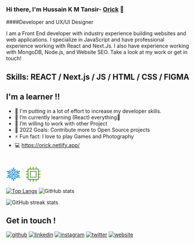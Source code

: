 ### Hi there, I'm Hussain K M Tansir- [Orick][website] 👋

####Developer and UX/UI Designer


I am a Front End developer with industry experience building websites and web applications. I specialize in JavaScript and have professional experience working with React and Next.Js. I also have experience working with MongoDB, Node.js, and Website SEO. Take a look at my work or get in touch! 

## Skills: REACT / Next.js / JS / HTML / CSS / FIGMA

## I'm a learner !!

- 🔭 I'm putting in a lot of effort to increase my developer skills.
- 🌱 I’m currently learning (React) everything🤣
- 👯 I’m willing to work with other Project
- 🥅 2022 Goals: Contribute more to Open Source projects
- ⚡ Fun fact: I love to play Games and Photography
- 💻 https://orick.netlify.app/
<br/>



<a href='https://archiveprogram.github.com/'><img src='https://raw.githubusercontent.com/acervenky/animated-github-badges/master/assets/acbadge.gif' width='40' height='40'></a> <a href='https://docs.github.com/en/developers'><img src='https://raw.githubusercontent.com/acervenky/animated-github-badges/master/assets/devbadge.gif' width='40' height='40'></a> 

[![Top Langs](https://github-readme-stats.vercel.app/api/top-langs/?username=tansir525)](https://github.com/anuraghazra/github-readme-stats) ![GitHub stats](https://github-readme-stats.vercel.app/api?username=tansir525&show_icons=true)  



![GitHub streak stats](https://github-readme-streak-stats.herokuapp.com/?user=tansir525)  

## Get in touch !

[<img src='https://cdn.jsdelivr.net/npm/simple-icons@3.0.1/icons/github.svg' alt='github' height='40'>](https://github.com/tansir525)  [<img src='https://cdn.jsdelivr.net/npm/simple-icons@3.0.1/icons/linkedin.svg' alt='linkedin' height='40'>](https://www.linkedin.com/in/hussain-k-m-tansir-559343194/)  [<img src='https://cdn.jsdelivr.net/npm/simple-icons@3.0.1/icons/instagram.svg' alt='instagram' height='40'>](https://www.instagram.com/tansir_orick/)  [<img src='https://cdn.jsdelivr.net/npm/simple-icons@3.0.1/icons/twitter.svg' alt='twitter' height='40'>](https://twitter.com/orick2000)  [<img src='https://cdn.jsdelivr.net/npm/simple-icons@3.0.1/icons/icloud.svg' alt='website' height='40'>](https://tansir.netlify.app/)  



[website]: https://hussain-k-m-tansir.netlify.app/

